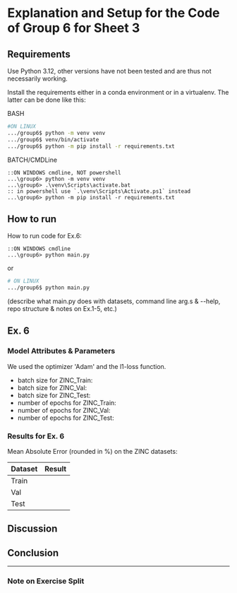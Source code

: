 # Explanation and Setup for the Code of Group 6 for Sheet 3

## Requirements

Use Python 3.12, other versions have not been tested and are thus not necessarily working.

Install the requirements either in a conda environment or in a virtualenv. The latter can be done like this:

BASH

```bash
#ON LINUX
.../group6$ python -m venv venv
.../group6$ venv/bin/activate
.../group6$ python -m pip install -r requirements.txt
```

BATCH/CMDLine

```batch
::ON WINDOWS cmdline, NOT powershell
...\group6> python -m venv venv
...\group6> .\venv\Scripts\activate.bat
:: in powershell use `.\venv\Scripts\Activate.ps1` instead
...\group6> python -m pip install -r requirements.txt
```

## How to run

How to run code for Ex.6:

```batch
::ON WINDOWS cmdline
...\group6> python main.py
```

or

```bash
# ON LINUX
.../group6$ python main.py
```

(describe what main.py does with datasets, command line arg.s & --help, repo structure & notes on Ex.1-5, etc.)

## Ex. 6

### Model Attributes & Parameters

We used the optimizer 'Adam' and the l1-loss function.

- batch size for ZINC_Train:
- batch size for ZINC_Val:
- batch size for ZINC_Test:
- number of epochs for ZINC_Train:
- number of epochs for ZINC_Val:
- number of epochs for ZINC_Test:

### Results for Ex. 6

Mean Absolute Error (rounded in %) on the ZINC datasets:

| Dataset | Result       |
| :------ | :----------- |
|Train    |  |
|Val      |  |
|Test     |  |

## Discussion



## Conclusion



---

### Note on Exercise Split
